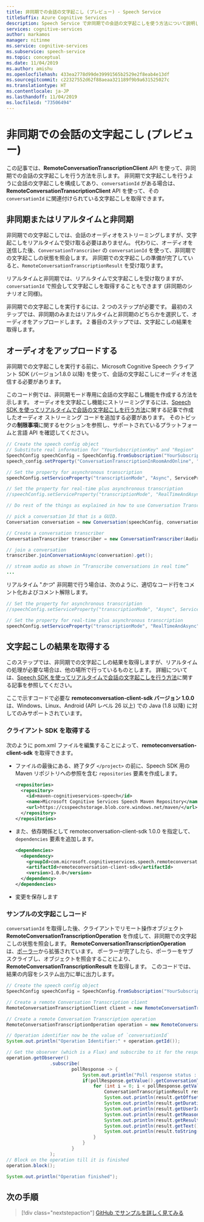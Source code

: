 ```yaml
---
title: 非同期での会話の文字起こし (プレビュー) - Speech Service
titleSuffix: Azure Cognitive Services
description: Speech Service で非同期での会話の文字起こしを使う方法について説明します。 Java でのみ使用できます。
services: cognitive-services
author: markamos
manager: nitinme
ms.service: cognitive-services
ms.subservice: speech-service
ms.topic: conceptual
ms.date: 11/04/2019
ms.author: amishu
ms.openlocfilehash: 433ea2778d99de39991565b2529e2f8eab4e13df
ms.sourcegitcommit: c22327552d62f88aeaa321189f9b9a631525027c
ms.translationtype: HT
ms.contentlocale: ja-JP
ms.lasthandoff: 11/04/2019
ms.locfileid: "73506494"
---
```

# <a name="asynchronous-conversation-transcription-preview"></a>非同期での会話の文字起こし (プレビュー)

この記事では、**RemoteConversationTranscriptionClient** API を使って、非同期での会話の文字起こしを行う方法を示します。 非同期で文字起こしを行うように会話の文字起こしを構成してあり、`conversationId` がある場合は、**RemoteConversationTranscriptionClient** API を使って、その `conversationId` に関連付けられている文字起こしを取得できます。

## <a name="asynchronous-vs-real-time--asynchronous"></a>非同期またはリアルタイムと非同期

非同期での文字起こしでは、会話のオーディオをストリーミングしますが、文字起こしをリアルタイムで受け取る必要はありません。 代わりに、オーディオを送信した後、`ConversationTranscriber` の `conversationId` を使って、非同期での文字起こしの状態を照会します。 非同期での文字起こしの準備が完了していると、`RemoteConversationTranscriptionResult` を受け取ります。

リアルタイムと非同期では、リアルタイムで文字起こしを受け取りますが、`conversationId` で照会して文字起こしを取得することもできます (非同期のシナリオと同様)。

非同期での文字起こしを実行するには、2 つのステップが必要です。 最初のステップでは、非同期のみまたはリアルタイムと非同期のどちらかを選択して、オーディオをアップロードします。 2 番目のステップでは、文字起こしの結果を取得します。

## <a name="upload-the-audio"></a>オーディオをアップロードする

非同期での文字起こしを実行する前に、Microsoft Cognitive Speech クライアント SDK (バージョン1.8.0 以降) を使って、会話の文字起こしにオーディオを送信する必要があります。

このコード例では、非同期モード専用に会話の文字起こし機能を作成する方法を示します。 オーディオを文字起こし機能にストリーミングするには、[Speech SDK を使ってリアルタイムで会話の文字起こしを行う方法](how-to-use-conversation-transcription-service.md)に関する記事で作成したオーディオ ストリーミング コードを追加する必要があります。 そのトピックの**制限事項**に関するセクションを参照し、サポートされているプラットフォームと言語 API を確認してください。

```java
// Create the speech config object
// Substitute real information for "YourSubscriptionKey" and "Region"
SpeechConfig speechConfig = SpeechConfig.fromSubscription("YourSubscriptionKey", "Region");
speech_config.setProperty("ConversationTranscriptionInRoomAndOnline", "true");

// Set the property for asynchronous transcription
speechConfig.setServiceProperty("transcriptionMode", "Async", ServicePropertyChannel.UriQueryParameter);

// Set the property for real-time plus asynchronous transcription
//speechConfig.setServiceProperty("transcriptionMode", "RealTimeAndAsync", ServicePropertyChannel.UriQueryParameter);

// Do rest of the things as explained in how to use Conversation Transcription

// pick a conversation Id that is a GUID.
Conversation conversation = new Conversation(speechConfig, conversationId);

// Create a conversation transcriber
ConversationTranscriber transcriber = new ConversationTranscriber(AudioConfig.fromDefaultMicrophoneInput());

// join a conversation
transcriber.joinConversationAsync(conversation).get();

// stream audio as shown in “Transcribe conversations in real time”
...
```

リアルタイム "_かつ_" 非同期で行う場合は、次のように、適切なコード行をコメント化およびコメント解除します。

```java
// Set the property for asynchronous transcription
//speechConfig.setServiceProperty("transcriptionMode", "Async", ServicePropertyChannel.UriQueryParameter);

// Set the property for real-time plus asynchronous transcription
speechConfig.setServiceProperty("transcriptionMode", "RealTimeAndAsync", ServicePropertyChannel.UriQueryParameter);
```

## <a name="get-transcription-results"></a>文字起こしの結果を取得する

このステップでは、非同期での文字起こしの結果を取得しますが、リアルタイムの処理が必要な場合は、他の場所で行っているものとします。 詳細については、[Speech SDK を使ってリアルタイムで会話の文字起こしを行う方法](how-to-use-conversation-transcription-service.md)に関する記事を参照してください。

ここで示すコードで必要な **remoteconversation-client-sdk バージョン 1.0.0** は、Windows、Linux、Android (API レベル 26 以上) での Java (1.8 以降) に対してのみサポートされています。

### <a name="obtaining-the-client-sdk"></a>クライアント SDK を取得する

次のように pom.xml ファイルを編集することによって、**remoteconversation-client-sdk** を取得できます。

- ファイルの最後にある、終了タグ `</project>` の前に、Speech SDK 用の Maven リポジトリへの参照を含む `repositories` 要素を作成します。

  ```xml
  <repositories>
    <repository>
      <id>maven-cognitiveservices-speech</id>
      <name>Microsoft Cognitive Services Speech Maven Repository</name>
      <url>https://csspeechstorage.blob.core.windows.net/maven/</url>
    </repository>
  </repositories>
  ```

- また、依存関係として remoteconversation-client-sdk 1.0.0 を指定して、`dependencies` 要素を追加します。

  ```xml
  <dependencies>
    <dependency>
      <groupId>com.microsoft.cognitiveservices.speech.remoteconversation</groupId>
      <artifactId>remoteconversation-client-sdk</artifactId>
      <version>1.0.0</version>
    </dependency>
  </dependencies>
  ```

- 変更を保存します

### <a name="sample-transcription-code"></a>サンプルの文字起こしコード

`conversationId` を取得した後、クライアントでリモート操作オブジェクト **RemoteConversationTranscriptionOperation** を作成して、非同期での文字起こしの状態を照会します。 **RemoteConversationTranscriptionOperation** は、[ポーラー](https://github.com/Azure/azure-sdk-for-java/blob/master/sdk/core/azure-core/src/main/java/com/azure/core/util/polling/Poller.java)から拡張されています。 ポーラーが完了したら、ポーラーをサブスクライブし、オブジェクトを照会することにより、**RemoteConversationTranscriptionResult** を取得します。 このコードでは、結果の内容をシステム出力に単に出力します。

```java
// Create the speech config object
SpeechConfig speechConfig = SpeechConfig.fromSubscription("YourSubscriptionKey", "Region");

// Create a remote Conversation Transcription client
RemoteConversationTranscriptionClient client = new RemoteConversationTranscriptionClient(speechConfig);

// Create a remote Conversation Transcription operation
RemoteConversationTranscriptionOperation operation = new RemoteConversationTranscriptionOperation(conversationId, client);

// Operation identifier now be the value of `conversationId`
System.out.println("Operation Identifier:" + operation.getId());

// Get the observer (which is a Flux) and subscribe to it for the response
operation.getObserver()
                .subscribe(
                        pollResponse -> {
                            System.out.println("Poll response status : " + pollResponse.getStatus());
                            if(pollResponse.getValue().getConversationTranscriptionResults() != null) {
                                for (int i = 0; i < pollResponse.getValue().getConversationTranscriptionResults().size(); i++) {
                                    ConversationTranscriptionResult result = pollResponse.getValue().getConversationTranscriptionResults().get(i);
                                    System.out.println(result.getOffset());
                                    System.out.println(result.getDuration());
                                    System.out.println(result.getUserId());
                                    System.out.println(result.getReason());
                                    System.out.println(result.getResultId());
                                    System.out.println(result.getText());
                                    System.out.println(result.toString());
                                }
                            }
                        }
                );
// Block on the operation till it is finished
operation.block();

System.out.println("Operation finished");
```

## <a name="next-steps"></a>次の手順

> [!div class="nextstepaction"]
> [GitHub でサンプルを詳しく見てみる](https://aka.ms/csspeech/samples)
